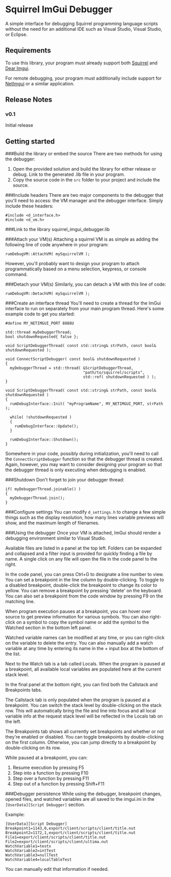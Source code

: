 # Squirrel ImGui Debugger

A simple interface for debugging Squirrel programming language scripts without the need for an additional IDE such as Visual Studio, Visual Studio, or Eclipse.

## Requirements

To use this library, your program must already support both [Squirrel](http://squirrel-lang.org/) and [Dear Imgui](https://github.com/ocornut/imgui).

For remote debugging, your program must additionally include support for [NetImgui](https://github.com/sammyfreg/netImgui) or a similar application.

## Release Notes
### v0.1
Initial release

## Getting started
###Build the library or embed the source
There are two methods for using the debugger:

1. Open the provided solution and build the library for either release or debug. Link to the generated .lib file in your program.
2. Copy the source code in the `src` folder to your project and include the source.

###Include headers
There are two major components to the debugger that you'll need to access: the VM manager and the debugger interface. Simply include these headers:

```
#include <d_interface.h>
#include <d_vm.h>
```

###Link to the library
squirrel_imgui_debugger.lib

###Attach your VM(s)
Attaching a squirrel VM is as simple as adding the following line of code anywhere in your program:

`rumDebugVM::AttachVM( mySquirrelVM );`

However, you'll probably want to design your program to attach programmatically based on a menu selection, keypress, or console command.

###Detach your VM(s)
Similarly, you can detach a VM with this line of code:

`rumDebugVM::DetachVM( mySquirrelVM );`

###Create an interface thread
You'll need to create a thread for the ImGui interface to run on separately from your main program thread. Here's some example code to get you started:

```
#define MY_NETIMGUI_PORT 8888U

std::thread myDebuggerThread;
bool shutdownRequested{ false };

void ScriptDebuggerThread( const std::string& strPath, const bool& shutdownRequested );

void ConnectScriptDebugger( const bool& shutdownRequested )
{
  myDebuggerThread = std::thread( &ScriptDebuggerThread,
                                  "path/to/squirrel/scripts",
                                  std::ref( shutdownRequested ) );
}

void ScriptDebuggerThread( const std::string& strPath, const bool& shutdownRequested )
{
  rumDebugInterface::Init( "myProgramName", MY_NETIMGUI_PORT, strPath );

  while( !shutdownRequested )
  {
    rumDebugInterface::Update();
  }

  rumDebugInterface::Shutdown();
}
```

Somewhere in your code, possibly during initialization, you'll need to call the `ConnectScriptDebugger` function so that the debugger thread is created. Again, however, you may want to consider designing your program so that the debugger thread is only executing when debugging is enabled.

###Shutdown
Don't forget to join your debugger thread:

```
if( myDebuggerThread.joinable() )
{
  myDebuggerThread.join();
}
```

###Configure settings
You can modify `d_settings.h` to change a few simple things such as the display resolution, how many lines variable previews will show, and the maximum length of filenames.

###Using the debugger
Once your VM is attached, ImGui should render a debugging environment similar to Visual Studio.

Available files are listed in a panel at the top left. Folders can be expanded and collapsed and a filter input is provided for quickly finding a file by name. A single click on any file will open the file in the code panel to the right.

In the code panel, you can press Ctrl+G to designate a line number to view. You can set a breakpoint in the line column by double-clicking. To toggle to a disabled breakpoint, double-click the breakpoint to change its color to yellow. You can remove a breakpoint by pressing 'delete' on the keyboard. You can also set a breakpoint from the code window by pressing F9 on the matching line.

When program execution pauses at a breakpoint, you can hover over source to get preview information for various symbols. You can also right-click on a symbol to copy the symbol name or add the symbol to the Watched section in the bottom left panel.

Watched variable names can be modified at any time, or you can right-click on the variable to delete the entry. You can also manually add a watch variable at any time by entering its name in the + input box at the bottom of the list.

Next to the Watch tab is a tab called Locals. When the program is paused at a breakpoint, all available local variables are populated here at the current stack level.

In the final panel at the bottom right, you can find both the Callstack and Breakpoints tabs.

The Callstack tab is only populated when the program is paused at a breakpoint. You can switch the stack level by double-clicking on the stack row. This will automatically bring the file and line into focus and all local variable info at the request stack level will be reflected in the Locals tab on the left.

The Breakpoints tab shows all currently set breakpoints and whether or not they're enabled or disabled. You can toggle breakpoints by double-clicking on the first column. Otherwise, you can jump directly to a breakpoint by double-clicking on its row.

While paused at a breakpoint, you can:
1. Resume execution by pressing F5
2. Step into a function by pressing F10
3. Step over a function by pressing F11
4. Step out of a function by pressing Shift+F11

###Debugger persistence
While using the debugger, breakpoint changes, opened files, and watched variables are all saved to the imgui.ini in the `[UserData][Script Debugger]` section.

Example:
```
[UserData][Script Debugger]
Breakpoint1=1143,0,export/client/scripts/client/title.nut
Breakpoint2=1172,1,export/client/scripts/client/title.nut
File1=export/client/scripts/client/title.nut
File2=export/client/scripts/client/ultima.nut
WatchVariable1=testx
WatchVariable2=intTest
WatchVariable3=nullTest
WatchVariable4=localTableTest
```

You can manually edit that information if needed.
